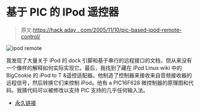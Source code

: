 # 基于 PIC 的 IPod 遥控器

> 原文:[https://hack aday . com/2005/11/10/pic-based-ipod-remote-control/](https://hackaday.com/2005/11/10/pic-based-ipod-remote-control/)

![ipod remote](../Images/75c901aee8e1c89a037c60c937044f45.png)

我发现了大量关于 iPod 的 dock 引脚和基于串行的远程接口的文档，但从来没有一个像样的解释如何实际实现它。最后，我找到了藏在 iPod Linux wiki 中的 BigCookie 的 iPod to T &遥控适配器。他制造了控制器来接收来自音频接收器的远程信号，然后转换它们来控制 iPod。他有 a PIC16F628 微控制器的原理图和代码。我猜代码可以被修改以支持 PIC 支持的几乎任何输入法。

*   [永久链接](http://ipodlinux.org/IPod_to_T%26A_remotecontrol_adapter)